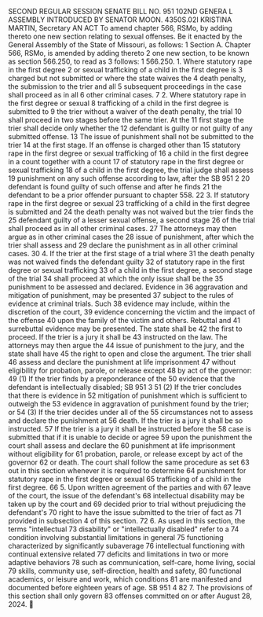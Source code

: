 SECOND REGULAR SESSION
SENATE BILL NO. 951
102ND GENERA L ASSEMBLY
INTRODUCED BY SENATOR MOON.
4350S.02I KRISTINA MARTIN, Secretary
AN ACT
To amend chapter 566, RSMo, by adding thereto one new section relating to sexual offenses.
Be it enacted by the General Assembly of the State of Missouri, as follows:
1 Section A. Chapter 566, RSMo, is amended by adding thereto
2 one new section, to be known as section 566.250, to read as
3 follows:
1 566.250. 1. Where statutory rape in the first degree
2 or sexual trafficking of a child in the first degree is
3 charged but not submitted or where the state waives the
4 death penalty, the submission to the trier and all
5 subsequent proceedings in the case shall proceed as in all
6 other criminal cases.
7 2. Where statutory rape in the first degree or sexual
8 trafficking of a child in the first degree is submitted to
9 the trier without a waiver of the death penalty, the trial
10 shall proceed in two stages before the same trier. At the
11 first stage the trier shall decide only whether the
12 defendant is guilty or not guilty of any submitted offense.
13 The issue of punishment shall not be submitted to the trier
14 at the first stage. If an offense is charged other than
15 statutory rape in the first degree or sexual trafficking of
16 a child in the first degree in a count together with a count
17 of statutory rape in the first degree or sexual trafficking
18 of a child in the first degree, the trial judge shall assess
19 punishment on any such offense according to law, after the
SB 951 2
20 defendant is found guilty of such offense and after he finds
21 the defendant to be a prior offender pursuant to chapter 558.
22 3. If statutory rape in the first degree or sexual
23 trafficking of a child in the first degree is submitted and
24 the death penalty was not waived but the trier finds the
25 defendant guilty of a lesser sexual offense, a second stage
26 of the trial shall proceed as in all other criminal cases.
27 The attorneys may then argue as in other criminal cases the
28 issue of punishment, after which the trier shall assess and
29 declare the punishment as in all other criminal cases.
30 4. If the trier at the first stage of a trial where
31 the death penalty was not waived finds the defendant guilty
32 of statutory rape in the first degree or sexual trafficking
33 of a child in the first degree, a second stage of the trial
34 shall proceed at which the only issue shall be the
35 punishment to be assessed and declared. Evidence in
36 aggravation and mitigation of punishment, may be presented
37 subject to the rules of evidence at criminal trials. Such
38 evidence may include, within the discretion of the court,
39 evidence concerning the victim and the impact of the offense
40 upon the family of the victim and others. Rebuttal and
41 surrebuttal evidence may be presented. The state shall be
42 the first to proceed. If the trier is a jury it shall be
43 instructed on the law. The attorneys may then argue the
44 issue of punishment to the jury, and the state shall have
45 the right to open and close the argument. The trier shall
46 assess and declare the punishment at life imprisonment
47 without eligibility for probation, parole, or release except
48 by act of the governor:
49 (1) If the trier finds by a preponderance of the
50 evidence that the defendant is intellectually disabled;
SB 951 3
51 (2) If the trier concludes that there is evidence in
52 mitigation of punishment which is sufficient to outweigh the
53 evidence in aggravation of punishment found by the trier; or
54 (3) If the trier decides under all of the
55 circumstances not to assess and declare the punishment at
56 death. If the trier is a jury it shall be so instructed.
57 If the trier is a jury it shall be instructed before the
58 case is submitted that if it is unable to decide or agree
59 upon the punishment the court shall assess and declare the
60 punishment at life imprisonment without eligibility for
61 probation, parole, or release except by act of the governor
62 or death. The court shall follow the same procedure as set
63 out in this section whenever it is required to determine
64 punishment for statutory rape in the first degree or sexual
65 trafficking of a child in the first degree.
66 5. Upon written agreement of the parties and with
67 leave of the court, the issue of the defendant's
68 intellectual disability may be taken up by the court and
69 decided prior to trial without prejudicing the defendant's
70 right to have the issue submitted to the trier of fact as
71 provided in subsection 4 of this section.
72 6. As used in this section, the terms "intellectual
73 disability" or "intellectually disabled" refer to a
74 condition involving substantial limitations in general
75 functioning characterized by significantly subaverage
76 intellectual functioning with continual extensive related
77 deficits and limitations in two or more adaptive behaviors
78 such as communication, self-care, home living, social
79 skills, community use, self-direction, health and safety,
80 functional academics, or leisure and work, which conditions
81 are manifested and documented before eighteen years of age.
SB 951 4
82 7. The provisions of this section shall only govern
83 offenses committed on or after August 28, 2024.
